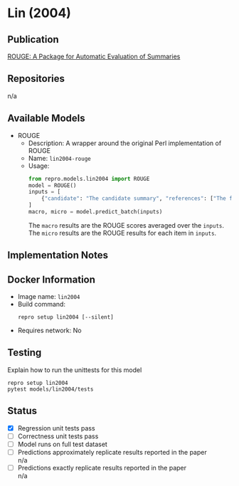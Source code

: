 # Lin (2004)

## Publication
[ROUGE: A Package for Automatic Evaluation of Summaries](https://aclanthology.org/W04-1013/)

## Repositories
n/a

## Available Models
- ROUGE
  - Description: A wrapper around the original Perl implementation of ROUGE
  - Name: `lin2004-rouge`
  - Usage:
    ```python
    from repro.models.lin2004 import ROUGE
    model = ROUGE()
    inputs = [
        {"candidate": "The candidate summary", "references": ["The first reference", "The second"]}
    ]
    macro, micro = model.predict_batch(inputs)
    ```
    The `macro` results are the ROUGE scores averaged over the `inputs`.
    The `micro` results are the ROUGE results for each item in `inputs`.
    
## Implementation Notes
    
## Docker Information
- Image name: `lin2004`
- Build command:
  ```shell script
  repro setup lin2004 [--silent]
  ```
- Requires network: No
  
## Testing
Explain how to run the unittests for this model
```shell script
repro setup lin2004
pytest models/lin2004/tests
```

## Status
- [x] Regression unit tests pass  
- [ ] Correctness unit tests pass  
- [ ] Model runs on full test dataset  
- [ ] Predictions approximately replicate results reported in the paper  
n/a  
- [ ] Predictions exactly replicate results reported in the paper  
n/a